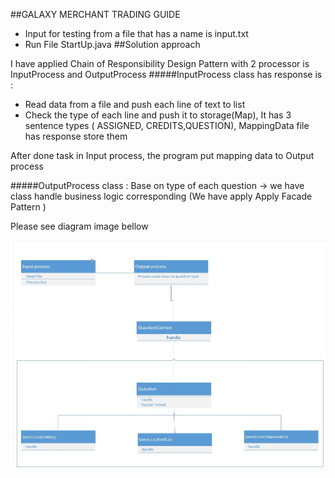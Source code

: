 ##GALAXY MERCHANT TRADING GUIDE

- Input for testing from a file that has a name is input.txt
- Run File StartUp.java
##Solution approach

I have applied Chain of Responsibility Design Pattern with 2 processor is InputProcess and OutputProcess
#####InputProcess class has response is :
- Read data from a file and push each line of text to list
- Check the type of each line and push it to storage(Map), It has 3 sentence types ( ASSIGNED, CREDITS,QUESTION), MappingData file has response store them

After done task in Input process, the program put mapping data to Output process

#####OutputProcess class :
Base on type of each question -> we have class handle business logic corresponding (We have apply Apply Facade Pattern )

Please see diagram image bellow

![Alt text](1.jpg?raw=true)